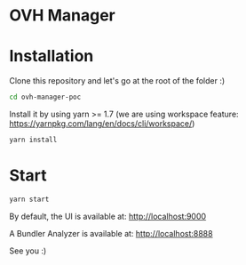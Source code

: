 # OVH Manager

# Installation

Clone this repository and let's go at the root of the folder :)

```bash
cd ovh-manager-poc
```

Install it by using yarn >= 1.7 (we are using workspace feature: <https://yarnpkg.com/lang/en/docs/cli/workspace/>)

```bash
yarn install
```

# Start

```bash
yarn start
```

By default, the UI is available at: <http://localhost:9000>

A Bundler Analyzer is available at: <http://localhost:8888>

See you :)
